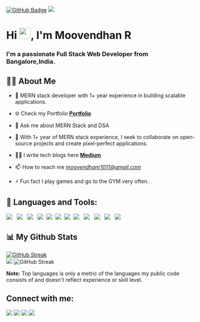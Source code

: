 
<a href="https://github.com/MoovendhanR?tab=followers"><img src="https://img.shields.io/github/followers/MoovendhanR?label=Followers&style=social" alt="GitHub Badge"></a>
<a href="https://github.com/MoovendhanR/github-profile-views-counter">
    <img src="https://komarev.com/ghpvc/?username=MoovendhanR">
</a>

<h1 align="left">Hi <img src="https://raw.githubusercontent.com/MartinHeinz/MartinHeinz/master/wave.gif" width="30px">, I'm Moovendhan R</h1>
<h3 align="left">I'm a passionate Full Stack Web Developer from Bangalore,India.</h3>


## 🙋‍♂️ About Me

- 🔭 MERN stack developer with 1+ year experience in building scalable applications.

- 🌐 Check my Portfolio **[Portfolio](https://moovendhanr.github.io)**

- 🌱  Ask me about MERN Stack and DSA

- 👯 With 1+ year of MERN stack experience, I seek to collaborate on open-source projects and create pixel-perfect applications.

- 👨‍💻 I write tech blogs here **[Medium](https://medium.com/@moovendhanr1011)** 

- 📫 How to reach me *moovendhanr1011@gmail.com*

- ⚡ Fun fact I play games and go to the GYM very often.

## 🚀 Languages and Tools:
<p>
            <img
                src="https://img.shields.io/badge/html5%20-%23e34f26.svg?&style=for-the-badge&logo=html5&logoColor=white" />&nbsp;&nbsp;
    <img src="https://img.shields.io/badge/TypeScript-007ACC?style=for-the-badge&logo=typescript&logoColor=white" />&nbsp;&nbsp;
    <img src="https://img.shields.io/badge/next.js-000000?style=for-the-badge&logo=nextdotjs&logoColor=white" />&nbsp;&nbsp;
    <img
                src="https://img.shields.io/badge/CSS3-1572B6?&style=for-the-badge&logo=css3&logoColor=white" />&nbsp;&nbsp;<img
                src="https://img.shields.io/badge/JavaScript-F7DF1E?style=for-the-badge&logo=javascript&logoColor=black" />&nbsp;&nbsp;<img
                src="https://img.shields.io/badge/React-20232A?style=for-the-badge&logo=react&logoColor=61DAFB" />&nbsp;&nbsp;<img
                src="https://img.shields.io/badge/Bootstrap-563D7C?style=for-the-badge&logo=bootstrap&logoColor=white">&nbsp;&nbsp;<img
                src="https://img.shields.io/badge/MongoDB-4EA94B?style=for-the-badge&logo=mongodb&logoColor=white" />&nbsp;&nbsp;
    <img src="https://img.shields.io/badge/redis-%23DD0031.svg?&style=for-the-badge&logo=redis&logoColor=white" />&nbsp;&nbsp;
     <img src="https://img.shields.io/badge/Node.js-339933?style=for-the-badge&logo=nodedotjs&logoColor=white" />&nbsp;&nbsp;
     <img src="https://img.shields.io/badge/npm-CB3837?style=for-the-badge&logo=npm&logoColor=white" />&nbsp;&nbsp;
    <img src="https://img.shields.io/badge/Express.js-000000?style=for-the-badge&logo=express&logoColor=white" />&nbsp;&nbsp;
        </p>


## 📊 My Github Stats

 <a href="https://git.io/streak-stats"><img src="https://github-readme-streak-stats.herokuapp.com?user=MoovendhanR&" alt="GitHub Streak" /></a>
  <br/>
  <picture>
  <source
    srcset="https://github-readme-stats.vercel.app/api?username=MoovendhanR&show_icons=true&theme=black-ice"
    media="(prefers-color-scheme: dark)"
  />
  <source
    srcset="https://github-readme-stats.vercel.app/api?username=MoovendhanR&show_icons=true"
    media="(prefers-color-scheme: light), (prefers-color-scheme: no-preference)"
  />
  <img src="https://github-readme-stats.vercel.app/api?username=MoovendhanR&show_icons=true&theme=black-ice" />
</picture>
 <img src="https://github-readme-stats.vercel.app/api/top-langs/?username=MoovendhanR&langs_count=8&layout=donut-vertical" alt="GitHub Streak" />

  <b>Note:</b> Top languages is only a metric of the languages my public code consists of and doesn't reflect experience or skill level.
<br/>
## Connect with me:
<p align="left">

<a href = "https://www.linkedin.com/in/moovendhan-r-b5756a21a/"><img src="https://img.icons8.com/fluent/48/000000/linkedin.png"/></a>
<a href = "https://twitter.com/moovend28189493"><img src="https://img.icons8.com/fluent/48/000000/twitter.png"/></a>
<a href = "https://www.instagram.com/m__vendhan.ft/"><img src="https://img.icons8.com/fluent/48/000000/instagram-new.png"/></a>
<a href = "https://stackoverflow.com/users/18800681/cyber-moovendhan"><img src="https://img.icons8.com/color/48/000000/stackoverflow.png"/></a>

</p>
